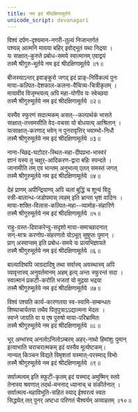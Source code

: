 ```yaml
---
title: नम इदं श्रीदक्षिणामूर्तये
unicode_script: devanagari
---
```


विश्वं दर्पण-दृश्यमान-नगरी-तुल्यं निजान्तर्गतं  
पश्यन्न् आत्मनि मायया बहिर् इवोद्भूतं यथा निद्रया ।  
यः साक्षात्-कुरुते प्रबोध-समये स्वात्मानम् एवाद्वयं  
तस्मै श्रीगुरु-मूर्तये नम इदं श्रीदक्षिणामूर्तये ॥१॥

बीजस्याऽन्तर् इवाङ्कुरो जगद् इदं प्राङ्-निर्विकल्पं पुनः  
माया-कल्पित-देशकाल-कलना-वैचित्र्य-चित्रीकृतम् ।  
मायावीव विजृम्भयत्य् अपि महा-योगीव यः स्वेच्छया  
तस्मै श्रीगुरुमूर्तये नम इदं श्रीदक्षिणामूर्तये ॥२॥

यस्यैव स्फुरणं सदात्मकम् असत्--कल्पार्थकं भासते  
साक्षात्-तत्त्वमसीति वेद-वचसा यो बोधयत्य् आश्रितान् ।  
यत्साक्षात्-करणाद् भवेन् न पुनरावृत्तिर् भवाम्भो-निधौ  
तस्मै श्रीगुरुमूर्तये नम इदं श्रीदक्षिणामूर्तये ॥३॥

नाना-च्छिद्र-घटोदर-स्थित-महा-दीपप्रभा-भास्वरं  
ज्ञानं यस्य तु चक्षुर्-आदिकरण-द्वारा बहिः स्पन्दते ।  
जानामीति तम् एव भान्तम् अनुभात्य् एतत् समस्तं जगत्  
तस्मै श्रीगुरुमूर्तये नम इदं श्रीदक्षिणामूर्तये ॥४॥

देहं प्राणम् अपीन्द्रियाण्य् अपि चलां बुद्धिं च शून्यं विदुः  
स्त्री-बालान्ध-जडोपमास् त्वहम् इति भ्रान्ता भृशं वादिनः ।  
माया-शक्ति-विलास-कल्पित-महा--व्यामोह-संहारिणे  
तस्मै श्रीगुरुमूर्तये नम इदं श्रीदक्षिणामूर्तये ॥५॥

राहु-ग्रस्त-दिवाकरेन्दु-सदृशो माया-समाच्छादनात्  
सन्-मात्रः करणोप-संहरणतो योऽभूत् सुषुप्तः पुमान् ।  
प्राग् अस्वाप्सम् इति प्रबोध-समये यः प्रत्यभिज्ञायते  
तस्मै श्रीगुरुमूर्तये नम इदं श्रीदक्षिणामूर्तये ॥६॥

बाल्यादिष्वपि जाग्रदादिषु तथा सर्वास्व् अवस्थास्व् अपि  
व्यावृत्तास्व् अनुवर्तमानम् अहम् इत्य् अन्तः स्फुरन्तं सदा ।  
स्वात्मानं प्रकटी-करोति भजतां यो मुद्रया भद्रया  
तस्मै श्रीगुरुमूर्तये नम इदं श्रीदक्षिणामूर्तये ॥७॥

विश्वं पश्यति कार्य-कारणतया स्व-स्वामि-सम्बन्धतः  
शिष्याचार्यतया तथैव पितृपुत्राऽऽद्यात्मना भेदतः ।  
स्वप्ने जाग्रति वा य एष पुरुषो माया-परिभ्रामितः  
तस्मै श्रीगुरुमूर्तये नम इदं श्रीदक्षिणामूर्तये ॥८॥

भूर् अम्भांस्य् अनलोऽनिलोऽम्बरम् अहर्-नाथो हिमांशुः पुमान्  
इत्याभाति चराचरात्मकम् इदं यस्यैव मूर्त्यष्टकम्।  
नान्यत् किञ्चन विद्यते विमृशतां यस्मात्-परस्माद् विभोः  
तस्मै श्रीगुरुमूर्तये नम इदं श्रीदक्षिणामूर्तये ॥९॥

सर्वात्मत्वम् इति स्फुटी-कृतम् इदं यस्माद् अमुष्मिन् स्तवे  
तेनास्य श्रवणात् तदर्थ-मननाद् ध्यानाच् च संकीर्तनात् ।  
सर्वात्मत्व-महाविभूति-सहितं स्याद् ईश्वरत्वं स्वतः  
सिद्ध्येत् तत् पुनर् अष्टधा परिणतं चैश्वर्यम् अव्याहतम् ॥१०॥